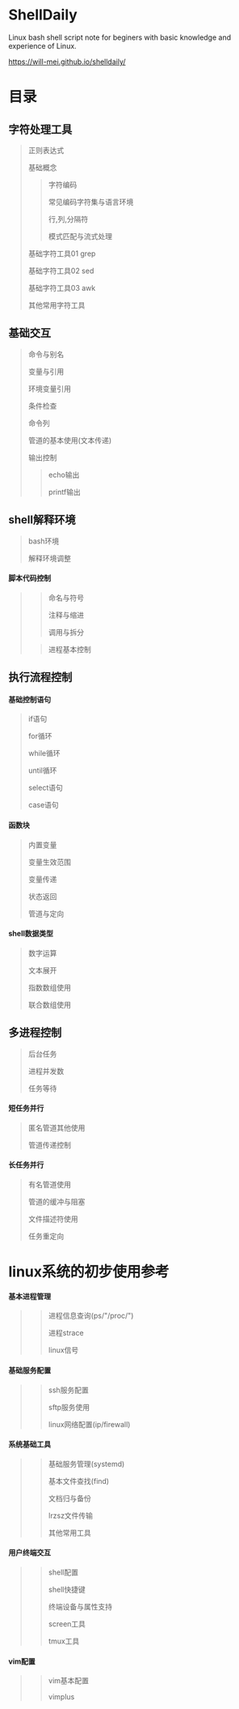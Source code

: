 # ShellDaily
Linux bash shell script note for beginers with basic knowledge and experience of Linux.

https://will-mei.github.io/shelldaily/

# 目录

## 字符处理工具
> 正则表达式
>
> 基础概念
>> 字符编码
>>
>> 常见编码字符集与语言环境
>>
>> 行,列,分隔符
>>
>> 模式匹配与流式处理
>
> 基础字符工具01 grep
>
> 基础字符工具02 sed
>
> 基础字符工具03 awk
>
> 其他常用字符工具

## 基础交互
> 命令与别名
>
> 变量与引用
>
> 环境变量引用
>
> 条件检查
>
> 命令列
>
> 管道的基本使用(文本传递)
>
> 输出控制
>
>> echo输出
>>
>> printf输出

## shell解释环境
> bash环境
>
> 解释环境调整

#### 脚本代码控制
>> 命名与符号
>>
>> 注释与缩进
>>
>> 调用与拆分
>
>> 进程基本控制

## 执行流程控制
#### 基础控制语句
> if语句
>
> for循环
>
> while循环
>
> until循环
>
> select语句
>
> case语句
>
#### 函数块
> 内置变量
>
> 变量生效范围
>
> 变量传递
>
> 状态返回
>
> 管道与定向

#### shell数据类型
> 数字运算
>
> 文本展开
>
> 指数数组使用
>
> 联合数组使用

## 多进程控制
> 后台任务
>
> 进程并发数
>
> 任务等待

#### 短任务并行
> 匿名管道其他使用
>
> 管道传递控制

#### 长任务并行
> 有名管道使用
>
> 管道的缓冲与阻塞
>
> 文件描述符使用
>
> 任务重定向

# linux系统的初步使用参考
#### 基本进程管理
>> 进程信息查询(ps/"/proc/")
>>
>> 进程strace
>>
>> linux信号

#### 基础服务配置
>> ssh服务配置
>>
>> sftp服务使用
>>
>> linux网络配置(ip/firewall)

#### 系统基础工具
>> 基础服务管理(systemd)
>>
>> 基本文件查找(find)
>>
>> 文档归与备份
>>
>> lrzsz文件传输
>>
>> 其他常用工具

#### 用户终端交互
>> shell配置
>>
>> shell快捷键
>>
>> 终端设备与属性支持
>>
>> screen工具
>>
>> tmux工具

#### vim配置
>> vim基本配置
>>
>> vimplus
